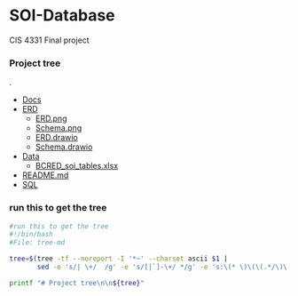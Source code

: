 # SOI-Database
CIS 4331 Final project


### Project tree
.
 * [Docs](./Docs)
 * [ERD](./ERD)
   * [ERD.png](./ERD/ERD.png)
   * [Schema.png](./ERD/Schema.png)
   * [ERD.drawio](./ERD/ERD.drawio)
   * [Schema.drawio](./ERD/Schema.drawio)
 * [Data](./Data)
   * [BCRED_soi_tables.xlsx](./Data/BCRED_soi_tables.xlsx)
 * [README.md](./README.md)
 * [SQL](./SQL)

### run this to get the tree
```bash
#run this to get the tree
#!/bin/bash
#File: tree-md

tree=$(tree -tf --noreport -I '*~' --charset ascii $1 |
       sed -e 's/| \+/  /g' -e 's/[|`]-\+/ */g' -e 's:\(* \)\(\(.*/\)\([^/]\+\)\):\1[\4](\2):g')

printf "# Project tree\n\n${tree}"
```